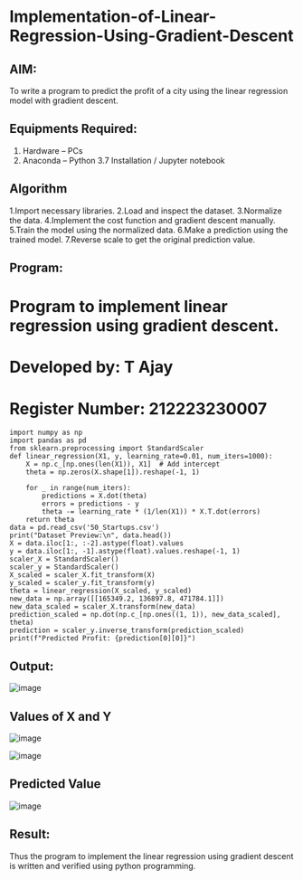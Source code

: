 # Implementation-of-Linear-Regression-Using-Gradient-Descent

## AIM:
To write a program to predict the profit of a city using the linear regression model with gradient descent.

## Equipments Required:
1. Hardware – PCs
2. Anaconda – Python 3.7 Installation / Jupyter notebook

## Algorithm
1.Import necessary libraries.
2.Load and inspect the dataset.
3.Normalize the data.
4.Implement the cost function and gradient descent manually.
5.Train the model using the normalized data.
6.Make a prediction using the trained model.
7.Reverse scale to get the original prediction value.



## Program:
# Program to implement linear regression using gradient descent.
# Developed by: T Ajay
# Register Number: 212223230007
```
import numpy as np
import pandas as pd
from sklearn.preprocessing import StandardScaler
def linear_regression(X1, y, learning_rate=0.01, num_iters=1000):
    X = np.c_[np.ones(len(X1)), X1]  # Add intercept
    theta = np.zeros(X.shape[1]).reshape(-1, 1)

    for _ in range(num_iters):
        predictions = X.dot(theta)
        errors = predictions - y
        theta -= learning_rate * (1/len(X1)) * X.T.dot(errors)
    return theta
data = pd.read_csv('50_Startups.csv')
print("Dataset Preview:\n", data.head())
X = data.iloc[1:, :-2].astype(float).values 
y = data.iloc[1:, -1].astype(float).values.reshape(-1, 1)
scaler_X = StandardScaler()
scaler_y = StandardScaler()
X_scaled = scaler_X.fit_transform(X)
y_scaled = scaler_y.fit_transform(y)
theta = linear_regression(X_scaled, y_scaled)
new_data = np.array([[165349.2, 136897.8, 471784.1]])
new_data_scaled = scaler_X.transform(new_data)
prediction_scaled = np.dot(np.c_[np.ones((1, 1)), new_data_scaled], theta)
prediction = scaler_y.inverse_transform(prediction_scaled)
print(f"Predicted Profit: {prediction[0][0]}")
```
## Output:
![image](https://github.com/user-attachments/assets/0a709d39-5645-4188-b3a7-fec345a7fe86)

## Values of X and Y
![image](https://github.com/user-attachments/assets/9fe58d09-d0f6-4755-ae9b-17947d46504c)

![image](https://github.com/user-attachments/assets/59fa1388-0d37-4c5e-a5e4-2f5d10d109d3)

## Predicted Value
![image](https://github.com/user-attachments/assets/7ef530d8-587b-4eb7-8371-27a9621cb5a7)


## Result:
Thus the program to implement the linear regression using gradient descent is written and verified using python programming.

